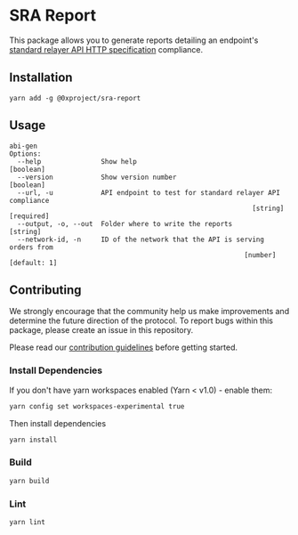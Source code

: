 # SRA Report

This package allows you to generate reports detailing an endpoint's [standard relayer API HTTP specification](https://github.com/0xProject/standard-relayer-api/blob/master/http/v0.md) compliance.

## Installation

`yarn add -g @0xproject/sra-report`

## Usage

```
abi-gen
Options:
  --help               Show help                                       [boolean]
  --version            Show version number                             [boolean]
  --url, -u            API endpoint to test for standard relayer API compliance
                                                             [string] [required]
  --output, -o, --out  Folder where to write the reports                [string]
  --network-id, -n     ID of the network that the API is serving orders from
                                                           [number] [default: 1]
```

## Contributing

We strongly encourage that the community help us make improvements and determine the future direction of the protocol. To report bugs within this package, please create an issue in this repository.

Please read our [contribution guidelines](../../CONTRIBUTING.md) before getting started.

### Install Dependencies

If you don't have yarn workspaces enabled (Yarn < v1.0) - enable them:

```bash
yarn config set workspaces-experimental true
```

Then install dependencies

```bash
yarn install
```

### Build

```bash
yarn build
```

### Lint

```bash
yarn lint
```
